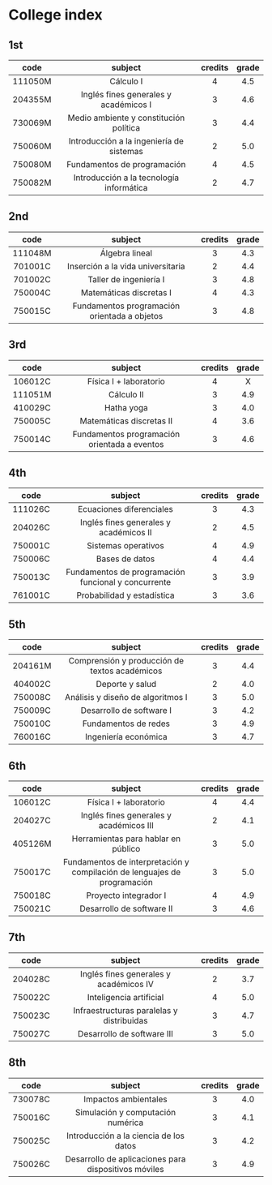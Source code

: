 # College index

## 1st

|  code   |                 subject                  | credits | grade |
|:-------:|:----------------------------------------:|:-------:|:-----:|
| 111050M |                Cálculo I                 |    4    |  4.5  |
| 204355M |  Inglés fines generales y académicos I   |    3    |  4.6  |
| 730069M |  Medio ambiente y constitución política  |    3    |  4.4  |
| 750060M | Introducción a la ingeniería de sistemas |    2    |  5.0  |
| 750080M |       Fundamentos de programación        |    4    |  4.5  |
| 750082M | Introducción a la tecnología informática |    2    |  4.7  |

## 2nd

|  code   |                   subject                    | credits | grade |
|:-------:|:--------------------------------------------:|:-------:|:-----:|
| 111048M |                Álgebra lineal                |    3    |  4.3  |
| 701001C |      Inserción a la vida universitaria       |    2    |  4.4  |
| 701002C |            Taller de ingeniería I            |    3    |  4.8  |
| 750004C |           Matemáticas discretas I            |    4    |  4.3  |
| 750015C | Fundamentos programación orientada a objetos |    3    |  4.8  |

## 3rd

|  code   |                   subject                    | credits | grade |
|:-------:|:--------------------------------------------:|:-------:|:-----:|
| 106012C |            Física I + laboratorio            |    4    |   X   |
| 111051M |                  Cálculo II                  |    3    |  4.9  |
| 410029C |                  Hatha yoga                  |    3    |  4.0  |
| 750005C |           Matemáticas discretas II           |    4    |  3.6  |
| 750014C | Fundamentos programación orientada a eventos |    3    |  4.6  |

## 4th

|  code   |                       subject                       | credits | grade |
|:-------:|:---------------------------------------------------:|:-------:|:-----:|
| 111026C |              Ecuaciones diferenciales               |    3    |  4.3  |
| 204026C |       Inglés fines generales y académicos II        |    2    |  4.5  |
| 750001C |                 Sistemas operativos                 |    4    |  4.9  |
| 750006C |                   Bases de datos                    |    4    |  4.4  |
| 750013C | Fundamentos de programación funcional y concurrente |    3    |  3.9  |
| 761001C |             Probabilidad y estadística              |    3    |  3.6  |

## 5th

|  code   |                    subject                    | credits | grade |
|:-------:|:---------------------------------------------:|:-------:|:-----:|
| 204161M | Comprensión y producción de textos académicos |    3    |  4.4  |
| 404002C |                Deporte y salud                |    2    |  4.0  |
| 750008C |       Análisis y diseño de algoritmos I       |    3    |  5.0  |
| 750009C |           Desarrollo de software I            |    3    |  4.2  |
| 750010C |             Fundamentos de redes              |    3    |  4.9  |
| 760016C |             Ingeniería económica              |    3    |  4.7  |

## 6th

|  code   |                                 subject                                  | credits | grade |
|:-------:|:------------------------------------------------------------------------:|:-------:|:-----:|
| 106012C |                          Física I + laboratorio                          |    4    |  4.4  |
| 204027C |                 Inglés fines generales y académicos III                  |    2    |  4.1  |
| 405126M |                   Herramientas para hablar en público                    |    3    |  5.0  |
| 750017C | Fundamentos de interpretación y compilación de lenguajes de programación |    3    |  5.0  |
| 750018C |                          Proyecto integrador I                           |    4    |  4.9  |
| 750021C |                        Desarrollo de software II                         |    3    |  4.6  |

## 7th

|  code   |                  subject                  | credits | grade |
|:-------:|:-----------------------------------------:|:-------:|:-----:|
| 204028C |  Inglés fines generales y académicos IV   |    2    |  3.7  |
| 750022C |          Inteligencia artificial          |    4    |  5.0  |
| 750023C | Infraestructuras paralelas y distribuidas |    3    |  4.7  |
| 750027C |        Desarrollo de software III         |    3    |  5.0  |

## 8th

|  code   |                       subject                        | credits | grade |
|:-------:|:----------------------------------------------------:|:-------:|:-----:|
| 730078C |                 Impactos ambientales                 |    3    |  4.0  |
| 750016C |          Simulación y computación numérica           |    3    |  4.1  |
| 750025C |        Introducción a la ciencia de los datos        |    3    |  4.2  |
| 750026C | Desarrollo de aplicaciones para dispositivos móviles |    3    |  4.9  |
